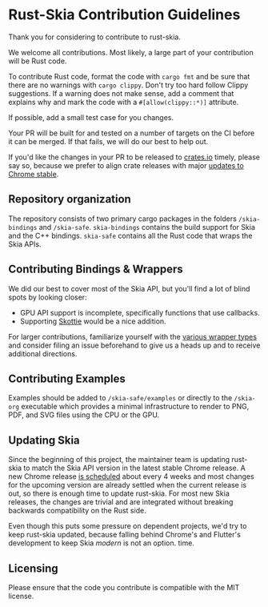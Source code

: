 # Rust-Skia Contribution Guidelines

Thank you for considering to contribute to rust-skia.

We welcome all contributions. Most likely, a large part of your contribution will be Rust code.

To contribute Rust code, format the code with `cargo fmt` and be sure that there are no warnings with `cargo clippy`. Don't try too hard follow Clippy suggestions. If a warning does not make sense, add a comment that explains why and mark the code with a `#[allow(clippy::*)]` attribute.

If possible, add a small test case for you changes. 

Your PR will be built for and tested on a number of targets on the CI before it can be merged. If that fails, we will do our best to help out.

If you'd like the changes in your PR to be released to [crates.io](https://crates.io/) timely, please say so, because we prefer to align crate releases with major [updates to Chrome stable](https://chromestatus.com/roadmap).

## Repository organization

The repository consists of two primary cargo packages in the folders `/skia-bindings` and `/skia-safe`. `skia-bindings` contains the build support for Skia and the C++ bindings. `skia-safe` contains all the Rust code that wraps the Skia APIs.

## Contributing Bindings & Wrappers

We did our best to cover most of the Skia API, but you'll find a lot of blind spots by looking closer:

- GPU API support is incomplete, specifically functions that use callbacks.
- Supporting [Skottie](https://skia.org/user/modules/skottie) would be a nice addition.

For larger contributions, familiarize yourself with the [various wrapper types](https://github.com/rust-skia/rust-skia/wiki) and consider filing an issue beforehand to give us a heads up and to receive additional directions.

## Contributing Examples

Examples should be added to `/skia-safe/examples` or directly to the `/skia-org` executable which provides a minimal infrastructure to render to PNG, PDF, and SVG files using the CPU or the GPU.

## Updating Skia

Since the beginning of this project, the maintainer team is updating rust-skia to match the Skia API version in the latest stable Chrome release. A new Chrome release [is scheduled](https://chromium.googlesource.com/chromium/src/+/master/docs/process/release_cycle.md) about every 4 weeks and most changes for the upcoming version are already settled when the current release is out, so there is enough time to update rust-skia. For most new Skia releases, the changes are trivial and are integrated without breaking backwards compatibility on the Rust side.

Even though this puts some pressure on dependent projects, we'd try to keep rust-skia updated, because falling behind Chrome's and Flutter's development to keep Skia _modern_ is not an option.
time.

## Licensing

Please ensure that the code you contribute is compatible with the MIT license.

